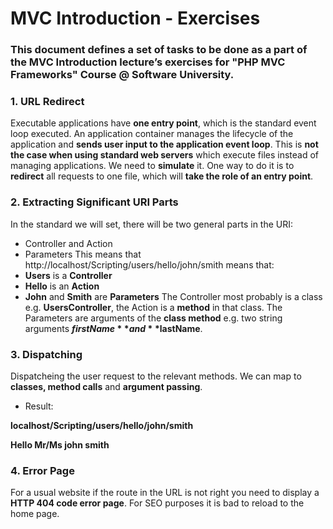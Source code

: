 # MVC Introduction - Exercises

### This document defines a set of tasks to be done as a part of the MVC Introduction lecture’s exercises  for "PHP MVC Frameworks" Course @ Software University. 

### 1. **URL Redirect**

Executable applications have **one entry point**, which is the standard event loop executed. An application container manages the lifecycle of the application and **sends user input to the application event loop**. 
This is **not the case when using standard web servers** which execute files instead of managing applications. We need to **simulate** it. One way to do it is to **redirect** all requests to one file, which will **take the role of an entry point**. 

### 2. **Extracting Significant URI Parts**

In the standard we will set, there will be two general parts in the URI:
*	Controller and Action
*	Parameters
This means that http://localhost/Scripting/users/hello/john/smith means that:
*	**Users** is a **Controller**
*	**Hello** is an **Action**
*	**John** and **Smith** are **Parameters**
The Controller most probably is a class e.g. **UsersController**, the Action is a **method** in that class. The Parameters are arguments of the **class method** e.g. two string arguments **$firstName** and **$lastName**.

### 3. **Dispatching**

Dispatcheing the user request to the relevant methods. We can map to **classes, method calls** and **argument passing**.

* Result:

**localhost/Scripting/users/hello/john/smith**

**Hello Mr/Ms john smith**

### 4. **Error Page**

For a usual website if the route in the URL is not right you need to display a **HTTP 404 code error page**. For SEO purposes it is bad to reload to the home page.

